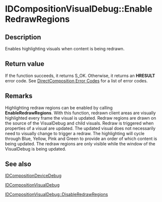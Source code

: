 # IDCompositionVisualDebug::EnableRedrawRegions

## Description

Enables highlighting visuals when content is being redrawn.

## Return value

If the function succeeds, it returns S_OK. Otherwise, it returns an **HRESULT** error code. See [DirectComposition Error Codes](https://learn.microsoft.com/windows/desktop/directcomp/directcomposition-error-codes) for a list of error codes.

## Remarks

Highlighting redraw regions can be enabled by calling **EnableRedrawRegions**. With this function, redrawn client areas are visually highlighted every frame the visual is updated. Redraw regions are drawn on the source of the VisualDebug and child visuals. Redraw is triggered when properties of a visual are updated. The updated visual does not necessarily need to visually change to trigger a redraw. The highlighting will cycle through Blue, Yellow, Pink and Green to provide an order of which content is being updated. The redraw regions are only visible while the window of the VisualDebug is being updated.

## See also

[IDCompositionDeviceDebug](https://learn.microsoft.com/windows/desktop/api/dcomp/nn-dcomp-idcompositiondevicedebug)

[IDCompositionVisualDebug](https://learn.microsoft.com/windows/desktop/api/dcomp/nn-dcomp-idcompositionvisualdebug)

[IDCompositionVisualDebug::DisableRedrawRegions](https://learn.microsoft.com/windows/desktop/api/dcomp/nf-dcomp-idcompositionvisualdebug-disableredrawregions)